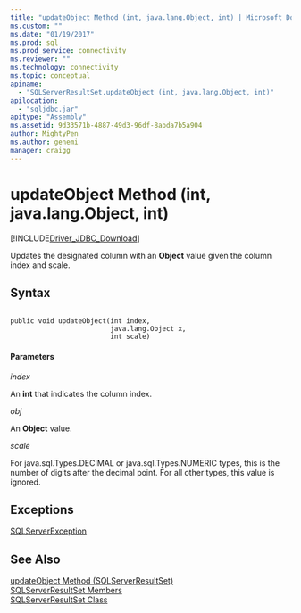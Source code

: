 ```yaml
---
title: "updateObject Method (int, java.lang.Object, int) | Microsoft Docs"
ms.custom: ""
ms.date: "01/19/2017"
ms.prod: sql
ms.prod_service: connectivity
ms.reviewer: ""
ms.technology: connectivity
ms.topic: conceptual
apiname: 
  - "SQLServerResultSet.updateObject (int, java.lang.Object, int)"
apilocation: 
  - "sqljdbc.jar"
apitype: "Assembly"
ms.assetid: 9d33571b-4887-49d3-96df-8abda7b5a904
author: MightyPen
ms.author: genemi
manager: craigg
---
```

# updateObject Method (int, java.lang.Object, int)
[!INCLUDE[Driver_JDBC_Download](../../../includes/driver_jdbc_download.md)]

  Updates the designated column with an **Object** value given the column index and scale.  
  
## Syntax  
  
```  
  
public void updateObject(int index,  
                         java.lang.Object x,  
                         int scale)  
```  
  
#### Parameters  
 *index*  
  
 An **int** that indicates the column index.  
  
 *obj*  
  
 An **Object** value.  
  
 *scale*  
  
 For java.sql.Types.DECIMAL or java.sql.Types.NUMERIC types, this is the number of digits after the decimal point. For all other types, this value is ignored.  
  
## Exceptions  
 [SQLServerException](../../../connect/jdbc/reference/sqlserverexception-class.md)  
  
## See Also  
 [updateObject Method &#40;SQLServerResultSet&#41;](../../../connect/jdbc/reference/updateobject-method-sqlserverresultset.md)   
 [SQLServerResultSet Members](../../../connect/jdbc/reference/sqlserverresultset-members.md)   
 [SQLServerResultSet Class](../../../connect/jdbc/reference/sqlserverresultset-class.md)  
  
  
